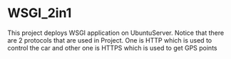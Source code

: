 # WSGI_2in1
This project deploys WSGI application on UbuntuServer. Notice that there are 2 protocols that are used in Project. One is HTTP which is used to control the car and other one is HTTPS which is used to get GPS points
